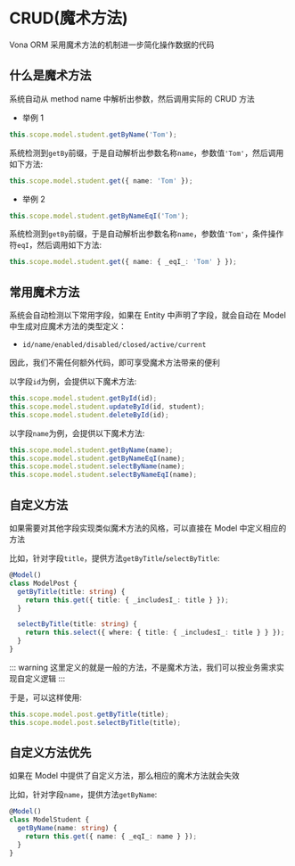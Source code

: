 # CRUD(魔术方法)

Vona ORM 采用魔术方法的机制进一步简化操作数据的代码

## 什么是魔术方法

系统自动从 method name 中解析出参数，然后调用实际的 CRUD 方法

* 举例 1

``` typescript
this.scope.model.student.getByName('Tom');
```

系统检测到`getBy`前缀，于是自动解析出参数名称`name`，参数值`'Tom'`，然后调用如下方法:

``` typescript
this.scope.model.student.get({ name: 'Tom' });
```

* 举例 2

``` typescript
this.scope.model.student.getByNameEqI('Tom');
```

系统检测到`getBy`前缀，于是自动解析出参数名称`name`，参数值`'Tom'`，条件操作符`eqI`，然后调用如下方法:

``` typescript
this.scope.model.student.get({ name: { _eqI_: 'Tom' } });
```

## 常用魔术方法

系统会自动检测以下常用字段，如果在 Entity 中声明了字段，就会自动在 Model 中生成对应魔术方法的类型定义：

- `id/name/enabled/disabled/closed/active/current`

因此，我们不需任何额外代码，即可享受魔术方法带来的便利

以字段`id`为例，会提供以下魔术方法:

``` typescript
this.scope.model.student.getById(id);
this.scope.model.student.updateById(id, student);
this.scope.model.student.deleteById(id);
```

以字段`name`为例，会提供以下魔术方法:

``` typescript
this.scope.model.student.getByName(name);
this.scope.model.student.getByNameEqI(name);
this.scope.model.student.selectByName(name);
this.scope.model.student.selectByNameEqI(name);
```

## 自定义方法

如果需要对其他字段实现类似魔术方法的风格，可以直接在 Model 中定义相应的方法

比如，针对字段`title`，提供方法`getByTitle`/`selectByTitle`:

``` typescript
@Model()
class ModelPost {
  getByTitle(title: string) {
    return this.get({ title: { _includesI_: title } });
  }

  selectByTitle(title: string) {
    return this.select({ where: { title: { _includesI_: title } } });
  }
}
```

::: warning
这里定义的就是一般的方法，不是魔术方法，我们可以按业务需求实现自定义逻辑
:::

于是，可以这样使用:

``` typescript
this.scope.model.post.getByTitle(title);
this.scope.model.post.selectByTitle(title);
```

## 自定义方法优先

如果在 Model 中提供了自定义方法，那么相应的魔术方法就会失效

比如，针对字段`name`，提供方法`getByName`:

``` typescript
@Model()
class ModelStudent {
  getByName(name: string) {
    return this.get({ name: { _eqI_: name } });
  }
}
```
